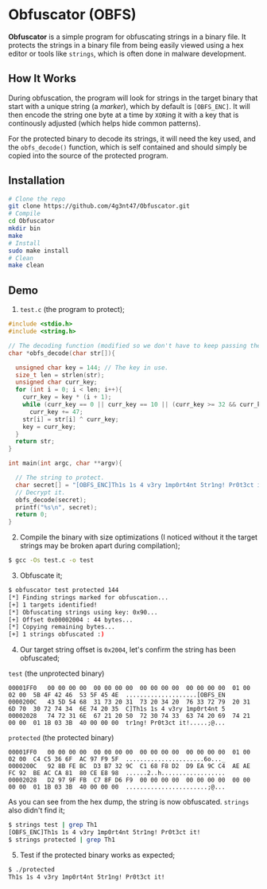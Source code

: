 # Obfuscator (OBFS)

**Obfuscator** is a simple program for obfuscating strings in a binary file. It protects the strings in a binary file from being easily viewed using a hex editor or tools like `strings`, which is often done in malware development.

## How It Works

During obfuscation, the program will look for strings in the target binary that start with a unique string (a *marker*), which by default is `[OBFS_ENC]`. It will then encode the string one byte at a time by `XOR`ing it with a key that is continously adjusted (which helps hide common patterns).

For the protected binary to decode its strings, it will need the key used, and the `obfs_decode()` function, which is self contained and should simply be copied into the source of the protected program.

## Installation

```sh
# Clone the repo
git clone https://github.com/4g3nt47/Obfuscator.git
# Compile
cd Obfuscator
mkdir bin
make
# Install
sudo make install
# Clean
make clean
```

## Demo

1. `test.c` (the program to protect);
```c
#include <stdio.h>
#include <string.h>

// The decoding function (modified so we don't have to keep passing the key for every call)
char *obfs_decode(char str[]){

  unsigned char key = 144; // The key in use.
  size_t len = strlen(str);
  unsigned char curr_key;
  for (int i = 0; i < len; i++){
    curr_key = key * (i + 1);
    while (curr_key == 0 || curr_key == 10 || (curr_key >= 32 && curr_key <= 126))
      curr_key += 47;
    str[i] = str[i] ^ curr_key;
    key = curr_key;
  }
  return str;
}

int main(int argc, char **argv){

  // The string to protect.
  char secret[] = "[OBFS_ENC]Th1s 1s 4 v3ry 1mp0rt4nt 5tr1ng! Pr0t3ct it!";
  // Decrypt it.
  obfs_decode(secret);
  printf("%s\n", secret);
  return 0;
}
```

2. Compile the binary with size optimizations (I noticed without it the target strings may be broken apart during compilation);
```sh
$ gcc -Os test.c -o test
```

3. Obfuscate it;
```sh
$ obfuscator test protected 144
[*] Finding strings marked for obfuscation...
[+] 1 targets identified!
[*] Obfuscating strings using key: 0x90...
[+] Offset 0x00002004 : 44 bytes...
[*] Copying remaining bytes...
[+] 1 strings obfuscated :)
```

4. Our target string offset is `0x2004`, let's confirm the string has been obfuscated;

`test` (the unprotected binary)
```
00001FF0   00 00 00 00  00 00 00 00  00 00 00 00  00 00 00 00  01 00 02 00  5B 4F 42 46  53 5F 45 4E  ....................[OBFS_EN
0000200C   43 5D 54 68  31 73 20 31  73 20 34 20  76 33 72 79  20 31 6D 70  30 72 74 34  6E 74 20 35  C]Th1s 1s 4 v3ry 1mp0rt4nt 5
00002028   74 72 31 6E  67 21 20 50  72 30 74 33  63 74 20 69  74 21 00 00  01 1B 03 3B  40 00 00 00  tr1ng! Pr0t3ct it!.....;@...
```

`protected` (the protected binary)
```
00001FF0   00 00 00 00  00 00 00 00  00 00 00 00  00 00 00 00  01 00 02 00  C4 C5 36 6F  AC 97 F9 5F  ......................6o..._
0000200C   92 8B FE BC  D3 B7 32 9C  C1 68 F8 D2  D9 EA 9C C4  AE AE FC 92  BE AC CA 81  80 CE E8 98  ......2..h..................
00002028   D2 97 9F FB  C7 8F D6 F9  00 00 00 00  00 00 00 00  00 00 00 00  01 1B 03 3B  40 00 00 00  .......................;@...
```

As you can see from the hex dump, the string is now obfuscated. `strings` also didn't find it;
```sh
$ strings test | grep Th1
[OBFS_ENC]Th1s 1s 4 v3ry 1mp0rt4nt 5tr1ng! Pr0t3ct it!
$ strings protected | grep Th1

```

5. Test if the protected binary works as expected;

```sh
$ ./protected 
Th1s 1s 4 v3ry 1mp0rt4nt 5tr1ng! Pr0t3ct it!
```
